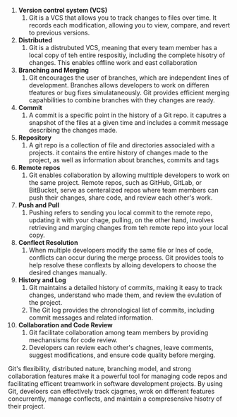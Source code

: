 1. **Version control system (VCS)**
	1. Git is a VCS that allows you to track changes to files over time. It records each modification, allowing you to view, compare, and revert to previous versions.
2. **Distributed**
	1. Git is a distrubuted VCS, meaning that every team member has a local copy of teh entire respositiy, including the complete hisotry of changes. This enables offline work and east collaboration
3. **Branching and Merging**
	1. Git encourages the user of branches, which are independent lines of development. Branches allows developers to work on differen tfeatures or bug fixes simulataneously. Git provides efficient merging capahbilities to combine branches with they changes are ready.
4. **Commit**
	1. A commit is a specific point in the history of a Git repo. it caputres a snapshot of the files at a given time and includes a commit message describing the changes made.
5. **Repository**
	1. A git repo is a collection of file and directories associaled with a projects. it contains the entire history of changes made to the project, as well as information about branches, commits and tags
6. **Remote repos**
	1. Git enables collaboration by allowing multtiple developers to work on the same project. Remote repos, such as GitHub, GitLab, or BitBucket, serve as centeralized repos where team members can push their changes, share code, and review each other's work.
7. **Push and Pull**
	1. Pushing refers to sending you local commit to the remote repo, updating it with your chage, pulling, on the other hand, involves retrieving and marging changes from teh remote repo into your local copy.
8. **Conflect Resolution**
	1. When multiple developers modify the same file or lnes of code, conflicts can occur during the merge process. Git provides tools to help resolve these conflexts by alloing developers to choose the desired changes manually.
9. **History and Log**
	1. Git maintains a detailed history of commits, making it easy to track changes, understand who made them, and review the evulation of the project. 
	2. The Git log provides the chronological list of commits, including commit messages and related information.
10. **Collaboration and Code Review**
	1. Git facilitate collaboration among team members by providing mechansisms for code review.
	2. Developers can review each other's chagnes, leave comments, suggest modifications, and ensure code quality before merging.

Git's flexibility, distributed nature, branching model, and strong collaboration features make it a powerful tool for managing code repos and facilitating efficent treamwork in software development projects. By using Git, develoers can effectlvely track cjagmes, wrok on different features concurrently, manage conflects, and maintain a compresensive hisotry of their project.